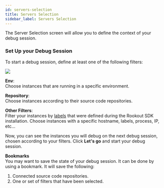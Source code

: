 ```yaml
---
id: servers-selection
title: Servers Selection
sidebar_label: Servers Selection
---
```

The Server Selection screen will allow you to define the context of your debug session.

### Set Up your Debug Session 
To start a debug session, define at least one of the following filters:

<img src="/img/screenshots/server_selection_screen.png"/>

**Env**:\
Choose instances that are running in a specific environment. 

**Repository**:\
Choose instances according to their source code repositories.

**Other Filters**:\
Filter your instances by [labels](projects-labels.md) that were defined during the Rookout SDK installation. 
Choose instances with a specific hostname, labels, process, IP, etc…


Now, you can see the instances you will debug on the next debug session,\
chosen according to your filters. Click **Let's go** and start your debug session.
 
**Bookmarks** \
You may want to save the state of your debug session. It can be done by using a bookmark.
It will save the following:
1. Connected source code repositories.
2. One or set of filters that have been selected.


